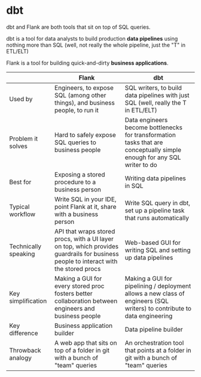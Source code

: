 # dbt

dbt and Flank are both tools that sit on top of SQL queries.

dbt is a tool for data analysts to build production **data pipelines** using nothing more than SQL (well, not really the whole pipeline, just the "T" in ETL/ELT)

Flank is a tool for building quick-and-dirty **business applications**.

|                      | Flank                                                                                                                                | dbt                                                                                                                      |
| -------------------- | ------------------------------------------------------------------------------------------------------------------------------------ | ------------------------------------------------------------------------------------------------------------------------ |
| Used by              | Engineers, to expose SQL (among other things), and business people, to run it                                                        | SQL writers, to build data pipelines with just SQL (well, really the T in ETL/ELT)                                       |
| Problem it solves    | Hard to safely expose SQL queries to business people                                                                                 | Data engineers become bottlenecks for transformation tasks that are conceptually simple enough for any SQL writer to do  |
| Best for             | Exposing a stored procedure to a business person                                                                                     | Writing data pipelines in SQL                                                                                            |
| Typical workflow     | Write SQL in your IDE, point Flank at it, share with a business person                                                               | Write SQL query in dbt, set up a pipeline task that runs automatically                                                   |
| Technically speaking | API that wraps stored procs, with a UI layer on top, which provides guardrails for business people to interact with the stored procs | Web-based GUI for writing SQL and setting up data pipelines                                                              |
| Key simplification   | Making a GUI for every stored proc fosters better collaboration between engineers and business people                                | Making a GUI for pipelining / deployment allows a new class of engineers (SQL writers) to contribute to data engineering |
| Key difference       | Business application builder                                                                                                         | Data pipeline builder                                                                                                    |
| Throwback analogy    | A web app that sits on top of a folder in git with a bunch of "team" queries                                                         | An orchestration tool that points at a folder in git with a bunch of "team" queries                                      |